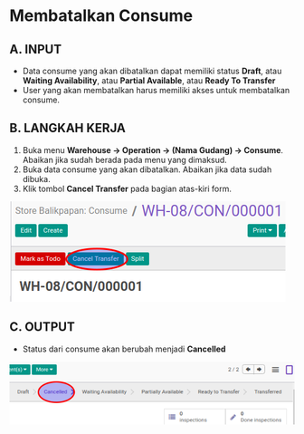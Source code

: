 # Membatalkan Consume

## A. INPUT

* Data consume yang akan dibatalkan dapat memiliki status **Draft**, atau **Waiting Availability**, atau **Partial Available**, atau **Ready To Transfer**
* User yang akan membatalkan harus memiliki akses untuk membatalkan consume.

## B. LANGKAH KERJA

1. Buka menu **Warehouse -> Operation -> (Nama Gudang) -> Consume**. Abaikan jika sudah berada
pada menu yang dimaksud.
2. Buka data consume yang akan dibatalkan. Abaikan jika data sudah dibuka.
3. Klik tombol **Cancel Transfer** pada bagian atas-kiri form.

![](../../img/consume/tombol-cancel.png)

## C. OUTPUT

* Status dari consume akan berubah menjadi **Cancelled**

![](../../img/consume/status-cancel.png)
